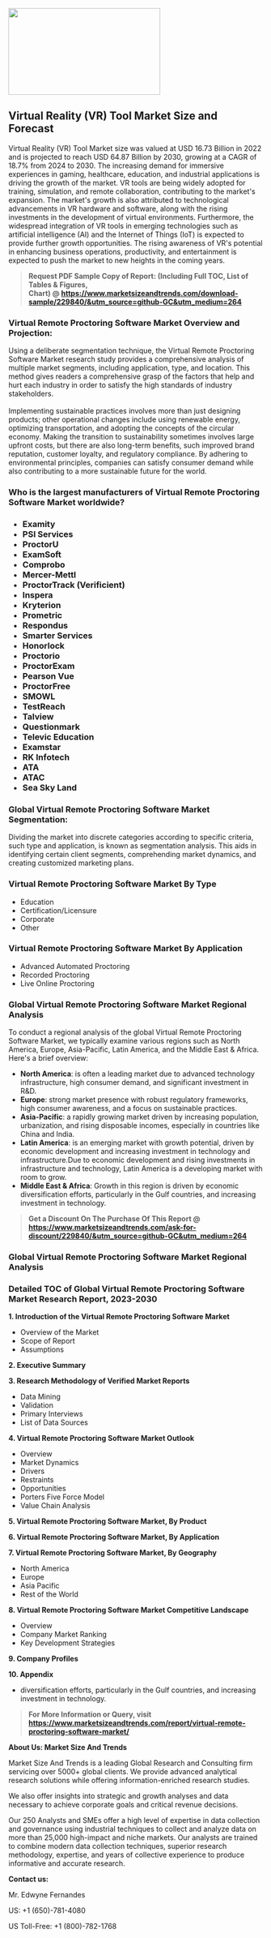 <p><img class="alignnone size-medium wp-image-20088" src="https://ffe5etoiles.com/wp-content/uploads/2024/12/MST1-300x171.png" alt="" width="300" height="171" /></p><h2>Virtual Reality (VR) Tool Market Size and Forecast</h2><p>Virtual Reality (VR) Tool Market size was valued at USD 16.73 Billion in 2022 and is projected to reach USD 64.87 Billion by 2030, growing at a CAGR of 18.7% from 2024 to 2030. The increasing demand for immersive experiences in gaming, healthcare, education, and industrial applications is driving the growth of the market. VR tools are being widely adopted for training, simulation, and remote collaboration, contributing to the market's expansion. The market's growth is also attributed to technological advancements in VR hardware and software, along with the rising investments in the development of virtual environments. Furthermore, the widespread integration of VR tools in emerging technologies such as artificial intelligence (AI) and the Internet of Things (IoT) is expected to provide further growth opportunities. The rising awareness of VR's potential in enhancing business operations, productivity, and entertainment is expected to push the market to new heights in the coming years.</p></p><blockquote id="" class=""><strong>Request PDF Sample Copy of Report: (Including Full TOC, List of Tables &amp; Figures, Chart)&nbsp;@&nbsp;<strong><a href="https://www.marketsizeandtrends.com/download-sample/229840/&utm_source=github-GC&utm_medium=264" target="_blank">https://www.marketsizeandtrends.com/download-sample/229840/&utm_source=github-GC&utm_medium=264</a></strong></strong></blockquote><h3 id="" class="">Virtual Remote Proctoring Software Market&nbsp;Overview and Projection:</h3><p id="" class="">Using a deliberate segmentation technique, the Virtual Remote Proctoring Software Market research study provides a comprehensive analysis of multiple market segments, including application, type, and location. This method gives readers a comprehensive grasp of the factors that help and hurt each industry in order to satisfy the high standards of industry stakeholders. <br /> <br />Implementing sustainable practices involves more than just designing products; other operational changes include using renewable energy, optimizing transportation, and adopting the concepts of the circular economy. Making the transition to sustainability sometimes involves large upfront costs, but there are also long-term benefits, such improved brand reputation, customer loyalty, and regulatory compliance. By adhering to environmental principles, companies can satisfy consumer demand while also contributing to a more sustainable future for the world.</p><h3 id="" class="">Who is the largest manufacturers of&nbsp;Virtual Remote Proctoring Software Market worldwide?</h3><h3 class=""><p><ul><li>Examity </li><li> PSI Services </li><li> ProctorU </li><li> ExamSoft </li><li> Comprobo </li><li> Mercer-Mettl </li><li> ProctorTrack (Verificient) </li><li> Inspera </li><li> Kryterion </li><li> Prometric </li><li> Respondus </li><li> Smarter Services </li><li> Honorlock </li><li> Proctorio </li><li> ProctorExam </li><li> Pearson Vue </li><li> ProctorFree </li><li> SMOWL </li><li> TestReach </li><li> Talview </li><li> Questionmark </li><li> Televic Education </li><li> Examstar </li><li> RK Infotech </li><li> ATA </li><li> ATAC </li><li> Sea Sky Land</li></ul></p></h3><h3 id="" class="">Global&nbsp;Virtual Remote Proctoring Software Market Segmentation:</h3><p id="" class="">Dividing the market into discrete categories according to specific criteria, such type and application, is known as segmentation analysis. This aids in identifying certain client segments, comprehending market dynamics, and creating customized marketing plans.</p><h3 id="" class="">Virtual Remote Proctoring Software Market&nbsp;By Type</h3><p><p><ul><li>Education</li><li> Certification/Licensure</li><li> Corporate</li><li> Other</p></li></ul></p></p><h3 id="" class="">Virtual Remote Proctoring Software Market&nbsp;By Application</h3><p class=""><p><ul><li>Advanced Automated Proctoring</li><li> Recorded Proctoring</li><li> Live Online Proctoring</li></ul></p></p><h3 id="" class="">Global Virtual Remote Proctoring Software Market Regional Analysis</h3><p id="" class="">To conduct a regional analysis of the global Virtual Remote Proctoring Software Market, we typically examine various regions such as North America, Europe, Asia-Pacific, Latin America, and the Middle East &amp; Africa. Here's a brief overview:</p><ul><li><strong>North America</strong>: is often a leading market due to advanced technology infrastructure, high consumer demand, and significant investment in R&amp;D.</li><li><strong>Europe</strong>: strong market presence with robust regulatory frameworks, high consumer awareness, and a focus on sustainable practices.</li><li><strong>Asia-Pacific</strong>: a rapidly growing market driven by increasing population, urbanization, and rising disposable incomes, especially in countries like China and India.</li><li><strong>Latin America</strong>: is an emerging market with growth potential, driven by economic development and increasing investment in technology and infrastructure.Due to economic development and rising investments in infrastructure and technology, Latin America is a developing market with room to grow.</li><li><strong>Middle East &amp; Africa</strong>: Growth in this region is driven by economic diversification efforts, particularly in the Gulf countries, and increasing investment in technology.</li></ul><blockquote id="" class=""><strong>Get a Discount On The Purchase Of This Report @ <strong><a href="https://www.marketsizeandtrends.com/ask-for-discount/229840/&utm_source=github-GC&utm_medium=264" target="_blank">https://www.marketsizeandtrends.com/ask-for-discount/229840/&utm_source=github-GC&utm_medium=264</a></strong></strong></blockquote><h3 id="" class="">Global Virtual Remote Proctoring Software Market Regional Analysis</h3><h3 id="" class="">Detailed TOC of Global Virtual Remote Proctoring Software Market Research Report, 2023-2030</h3><p id="" class=""><strong>1. Introduction of the Virtual Remote Proctoring Software Market</strong></p><ul><li>Overview of the Market</li><li>Scope of Report</li><li>Assumptions</li></ul><p id="" class=""><strong>2. Executive Summary</strong></p><p id="" class=""><strong>3. Research Methodology of Verified Market Reports</strong></p><ul><li>Data Mining</li><li>Validation</li><li>Primary Interviews</li><li>List of Data Sources</li></ul><p id="" class=""><strong>4. Virtual Remote Proctoring Software Market Outlook</strong></p><ul><li>Overview</li><li>Market Dynamics</li><li>Drivers</li><li>Restraints</li><li>Opportunities</li><li>Porters Five Force Model</li><li>Value Chain Analysis</li></ul><p id="" class=""><strong>5. Virtual Remote Proctoring Software Market, By Product</strong></p><p id="" class=""><strong>6. Virtual Remote Proctoring Software Market, By Application</strong></p><p id="" class=""><strong>7. Virtual Remote Proctoring Software Market, By Geography</strong></p><ul><li>North America</li><li>Europe</li><li>Asia Pacific</li><li>Rest of the World</li></ul><p id="" class=""><strong>8. Virtual Remote Proctoring Software Market Competitive Landscape</strong></p><ul><li>Overview</li><li>Company Market Ranking</li><li>Key Development Strategies</li></ul><p id="" class=""><strong>9. Company Profiles</strong></p><p id="" class=""><strong>10. Appendix</strong></p><ul><li>diversification efforts, particularly in the Gulf countries, and increasing investment in technology.</li></ul><blockquote id="" class=""><strong>For More Information or Query, visit <strong><strong><a href="https://www.marketsizeandtrends.com/report/virtual-remote-proctoring-software-market/" target="_blank">https://www.marketsizeandtrends.com/report/virtual-remote-proctoring-software-market/</a></strong></strong></strong></blockquote><p id="" class=""><strong>About Us: Market Size And Trends</strong></p><p id="" class="">Market Size And Trends is a leading Global Research and Consulting firm servicing over 5000+ global clients. We provide advanced analytical research solutions while offering information-enriched research studies.</p><p id="" class="">We also offer insights into strategic and growth analyses and data necessary to achieve corporate goals and critical revenue decisions.</p><p id="" class="">Our 250 Analysts and SMEs offer a high level of expertise in data collection and governance using industrial techniques to collect and analyze data on more than 25,000 high-impact and niche markets. Our analysts are trained to combine modern data collection techniques, superior research methodology, expertise, and years of collective experience to produce informative and accurate research.</p><p id="" class=""><strong>Contact us:</strong></p><p id="" class="">Mr. Edwyne Fernandes</p><p id="" class="">US: +1 (650)-781-4080</p><p id="" class="">US Toll-Free: +1 (800)-782-1768</p>
